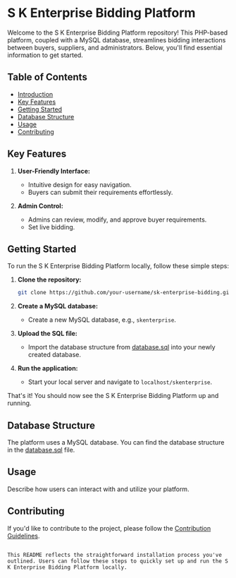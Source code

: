 # S K Enterprise Bidding Platform

Welcome to the S K Enterprise Bidding Platform repository! This PHP-based platform, coupled with a MySQL database, streamlines bidding interactions between buyers, suppliers, and administrators. Below, you'll find essential information to get started.

## Table of Contents
- [Introduction](#s-k-enterprise-bidding-platform)
- [Key Features](#key-features)
- [Getting Started](#getting-started)
- [Database Structure](#database-structure)
- [Usage](#usage)
- [Contributing](#contributing)

## Key Features

1. **User-Friendly Interface:**
   - Intuitive design for easy navigation.
   - Buyers can submit their requirements effortlessly.

2. **Admin Control:**
   - Admins can review, modify, and approve buyer requirements.
   - Set live bidding.

## Getting Started

To run the S K Enterprise Bidding Platform locally, follow these simple steps:

1. **Clone the repository:**
   ```bash
   git clone https://github.com/your-username/sk-enterprise-bidding.git
   ```

2. **Create a MySQL database:**
   - Create a new MySQL database, e.g., `skenterprise`.

3. **Upload the SQL file:**
   - Import the database structure from [database.sql](database.sql) into your newly created database.

4. **Run the application:**
   - Start your local server and navigate to `localhost/skenterprise`.

That's it! You should now see the S K Enterprise Bidding Platform up and running.

## Database Structure

The platform uses a MySQL database. You can find the database structure in the [database.sql](skenterprisedb.sql) file.

## Usage

Describe how users can interact with and utilize your platform.

## Contributing

If you'd like to contribute to the project, please follow the [Contribution Guidelines](CONTRIBUTING.md).
```

This README reflects the straightforward installation process you've outlined. Users can follow these steps to quickly set up and run the S K Enterprise Bidding Platform locally.